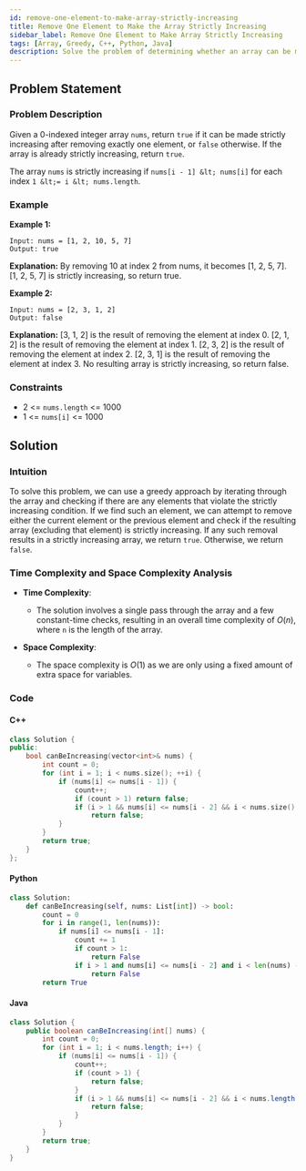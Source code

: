 ```yaml
---
id: remove-one-element-to-make-array-strictly-increasing
title: Remove One Element to Make the Array Strictly Increasing
sidebar_label: Remove One Element to Make Array Strictly Increasing
tags: [Array, Greedy, C++, Python, Java]
description: Solve the problem of determining whether an array can be made strictly increasing by removing exactly one element.
---
```


## Problem Statement

### Problem Description

Given a 0-indexed integer array `nums`, return `true` if it can be made strictly increasing after removing exactly one element, or `false` otherwise. If the array is already strictly increasing, return `true`.

The array `nums` is strictly increasing if `nums[i - 1] &lt; nums[i]` for each index `1 &lt;= i &lt; nums.length`.

### Example

**Example 1:**

```
Input: nums = [1, 2, 10, 5, 7]
Output: true
```
**Explanation:** By removing 10 at index 2 from nums, it becomes [1, 2, 5, 7].
[1, 2, 5, 7] is strictly increasing, so return true.


**Example 2:**
```
Input: nums = [2, 3, 1, 2]
Output: false
```
**Explanation:**
[3, 1, 2] is the result of removing the element at index 0.
[2, 1, 2] is the result of removing the element at index 1.
[2, 3, 2] is the result of removing the element at index 2.
[2, 3, 1] is the result of removing the element at index 3.
No resulting array is strictly increasing, so return false.


### Constraints

- 2 &lt;= `nums.length` &lt;= 1000
- 1 &lt;= `nums[i]` &lt;= 1000

## Solution

### Intuition

To solve this problem, we can use a greedy approach by iterating through the array and checking if there are any elements that violate the strictly increasing condition. If we find such an element, we can attempt to remove either the current element or the previous element and check if the resulting array (excluding that element) is strictly increasing. If any such removal results in a strictly increasing array, we return `true`. Otherwise, we return `false`.

### Time Complexity and Space Complexity Analysis

- **Time Complexity**: 
  - The solution involves a single pass through the array and a few constant-time checks, resulting in an overall time complexity of $O(n)$, where `n` is the length of the array.
  
- **Space Complexity**:
  - The space complexity is $O(1)$ as we are only using a fixed amount of extra space for variables.

### Code

#### C++

```cpp
class Solution {
public:
    bool canBeIncreasing(vector<int>& nums) {
        int count = 0;
        for (int i = 1; i < nums.size(); ++i) {
            if (nums[i] <= nums[i - 1]) {
                count++;
                if (count > 1) return false;
                if (i > 1 && nums[i] <= nums[i - 2] && i < nums.size() - 1 && nums[i + 1] <= nums[i - 1])
                    return false;
            }
        }
        return true;
    }
};
```

#### Python
```python
class Solution:
    def canBeIncreasing(self, nums: List[int]) -> bool:
        count = 0
        for i in range(1, len(nums)):
            if nums[i] <= nums[i - 1]:
                count += 1
                if count > 1:
                    return False
                if i > 1 and nums[i] <= nums[i - 2] and i < len(nums) - 1 and nums[i + 1] <= nums[i - 1]:
                    return False
        return True
```

#### Java
```java
class Solution {
    public boolean canBeIncreasing(int[] nums) {
        int count = 0;
        for (int i = 1; i < nums.length; i++) {
            if (nums[i] <= nums[i - 1]) {
                count++;
                if (count > 1) {
                    return false;
                }
                if (i > 1 && nums[i] <= nums[i - 2] && i < nums.length - 1 && nums[i + 1] <= nums[i - 1]) {
                    return false;
                }
            }
        }
        return true;
    }
}
```
